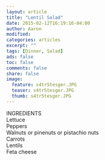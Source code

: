 ```yaml
---
layout: article
title: "Lentil Salad"
date: 2015-02-12T16:19:16-04:00
author: Aaron
modified:
categories: articles
excerpt: ""
tags: [Dinner, Salad]
ads: false
toc: false
comments: false
share: false
image:
  feature: s4tr5tesger.JPG
  teaser: s4tr5tesger.JPG
  thumb: s4tr5tesger.JPG
---
```


INGREDIENTS  
Lettuce  
Peppers  
Walnuts or pinenuts or pistachio nuts  
Carrots  
Lentils  
Feta cheese  